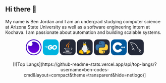 ## Hi there 👋
My name is Ben Jordan and I am an undergrad studying computer science at Arizona State University as well as a software engineering intern at Kochava. I am passionate about automation and building scalable systems.


<div align="center">
    <div>
        <img src="icons/Insomnia.svg" alt="Insomnia-icon" style="height:50px;width:50px;">
        <img src="icons/GoLang.svg" alt="GoLang-icon" style="height:50px;width:50px;">
        <img src="icons/Java-Dark.svg" alt="Java-icon" style="height:50px;width:50px;">
        <img src="icons/Linux-Dark.svg" alt="Linux-icon" style="height:50px;width:50px;">
        <img src="icons/Python-Dark.svg" alt="Python-icon" style="height:50px;width:50px;">
        <img src="icons/CPP.svg" alt="CPP-icon" style="height:50px;width:50px;">
        <img src="icons/MySQL-Dark.svg" alt="SQL icon" style="height:50px;width:50px;">
    </div>
    <br>
    <div>
    [![Top Langs](https://github-readme-stats.vercel.app/api/top-langs/?username=ben-codes-cmd&layout=compact&theme=transparent&hide=netlogo)]
    </div>
</div>